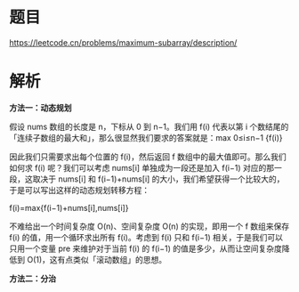 # 题目

https://leetcode.cn/problems/maximum-subarray/description/

# 解析

**方法一：动态规划**

假设 nums 数组的长度是 n，下标从 0 到 n−1。我们用 f(i) 代表以第 i 个数结尾的「连续子数组的最大和」，那么很显然我们要求的答案就是：max 0≤i≤n−1 {f(i)}

因此我们只需要求出每个位置的 f(i)，然后返回 f 数组中的最大值即可。那么我们如何求 f(i) 呢？我们可以考虑 nums[i] 单独成为一段还是加入 f(i−1) 对应的那一段，这取决于 nums[i] 和 f(i−1)+nums[i] 的大小，我们希望获得一个比较大的，于是可以写出这样的动态规划转移方程：

f(i)=max{f(i−1)+nums[i],nums[i]}

不难给出一个时间复杂度 O(n)、空间复杂度 O(n) 的实现，即用一个 f 数组来保存 f(i) 的值，用一个循环求出所有 f(i)。考虑到 f(i) 只和 f(i−1) 相关，于是我们可以只用一个变量 pre 来维护对于当前 f(i) 的 f(i−1) 的值是多少，从而让空间复杂度降低到 O(1)，这有点类似「滚动数组」的思想。



**方法二：分治**
